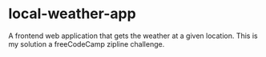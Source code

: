 # local-weather-app

A frontend web application that gets the weather at a given location. This is my solution a freeCodeCamp zipline challenge.
